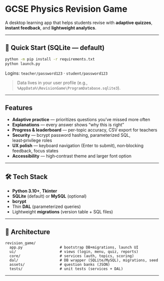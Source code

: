 # GCSE Physics Revision Game


A desktop learning app that helps students revise with **adaptive quizzes**, **instant feedback**, and **lightweight analytics**.


---

## 🚀 Quick Start (SQLite — default)

```bash
python -m pip install -r requirements.txt
python launch.py
```
Logins: `teacher/password123` · `student/password123`

> Data lives in your user profile (e.g., `%AppData%\RevisionGame\ProgramDatabase.sqlite3`).

---

## Features

- **Adaptive practice** — prioritizes questions you’ve missed more often
- **Explanations** — every answer shows “why this is right”
- **Progress & leaderboard** — per-topic accuracy, CSV export for teachers
- **Security** — bcrypt password hashing, parameterized SQL, least‑privilege roles
- **UX polish** — keyboard navigation (Enter to submit), non‑blocking feedback, focus states
- **Accessibility** — high‑contrast theme and larger font option

---

## 🛠 Tech Stack

- **Python 3.10+**, **Tkinter**
- **SQLite** (default) or **MySQL** (optional)
- **bcrypt**
- Thin **DAL** (parameterized queries)
- Lightweight **migrations** (version table + SQL files)

---

## 🧭 Architecture

```
revision_game/
  app.py                 # bootstrap DB+migrations, launch UI
  ui/                    # views (login, menu, quiz, reports)
  core/                  # services (auth, topics, scoring)
  dal/                   # DB wrapper (SQLite/MySQL), migrations, seed
  assets/                # question banks (JSON)
  tests/                 # unit tests (services + DAL)
```

---